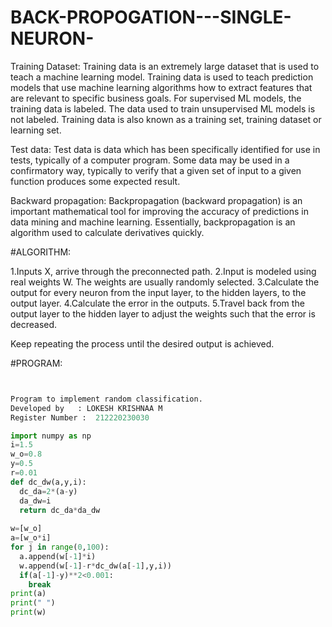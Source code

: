 # BACK-PROPOGATION---SINGLE-NEURON-




Training Dataset:
Training data is an extremely large dataset that is used to teach a machine learning model. Training data is used to teach prediction models that use machine learning algorithms how to extract features that are relevant to specific business goals. For supervised ML models, the training data is labeled. The data used to train unsupervised ML models is not labeled. Training data is also known as a training set, training dataset or learning set.

Test data:
Test data is data which has been specifically identified for use in tests, typically of a computer program. Some data may be used in a confirmatory way, typically to verify that a given set of input to a given function produces some expected result.

Backward propagation:
Backpropagation (backward propagation) is an important mathematical tool for improving the accuracy of predictions in data mining and machine learning. Essentially, backpropagation is an algorithm used to calculate derivatives quickly.



#ALGORITHM:

1.Inputs X, arrive through the preconnected path.
2.Input is modeled using real weights W. The weights are usually randomly selected.
3.Calculate the output for every neuron from the input layer, to the hidden layers, to the output layer.
4.Calculate the error in the outputs.
5.Travel back from the output layer to the hidden layer to adjust the weights such that the error is decreased.

Keep repeating the process until the desired output is achieved.


#PROGRAM:

```python 


Program to implement random classification.
Developed by   : LOKESH KRISHNAA M
Register Number :  212220230030

import numpy as np
i=1.5    
w_o=0.8  
y=0.5    
r=0.01   
def dc_dw(a,y,i):
  dc_da=2*(a-y)
  da_dw=i
  return dc_da*da_dw
  
w=[w_o]
a=[w_o*i]
for j in range(0,100):
  a.append(w[-1]*i)
  w.append(w[-1]-r*dc_dw(a[-1],y,i))
  if(a[-1]-y)**2<0.001:
    break
print(a)
print(" ")
print(w)


```
